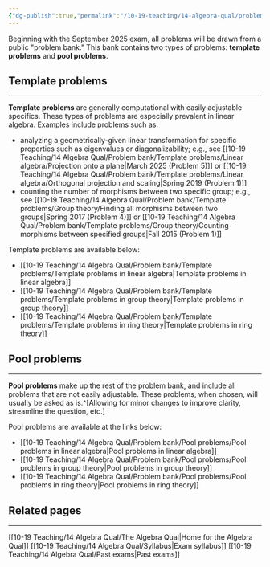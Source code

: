```yaml
---
{"dg-publish":true,"permalink":"/10-19-teaching/14-algebra-qual/problem-bank/","updated":"2025-03-29T14:42:05-07:00"}
---
```


Beginning with the September 2025 exam, all problems will be drawn from a public "problem bank." This bank contains two types of problems: **template problems** and **pool problems**.

## Template problems
---

**Template problems** are generally computational with easily adjustable specifics. These types of problems are especially prevalent in linear algebra. Examples include problems such as:
- analyzing a geometrically-given linear transformation for specific properties such as eigenvalues or diagonalizability; e.g., see [[10-19 Teaching/14 Algebra Qual/Problem bank/Template problems/Linear algebra/Projection onto a plane\|March 2025 (Problem 5)]] or [[10-19 Teaching/14 Algebra Qual/Problem bank/Template problems/Linear algebra/Orthogonal projection and scaling\|Spring 2019 (Problem 1)]]
- counting the number of morphisms between two specific group; e.g., see [[10-19 Teaching/14 Algebra Qual/Problem bank/Template problems/Group theory/Finding all morphisms between two groups\|Spring 2017 (Problem 4)]] or [[10-19 Teaching/14 Algebra Qual/Problem bank/Template problems/Group theory/Counting morphisms between specified groups\|Fall 2015 (Problem 1)]]

Template problems are available below:

- [[10-19 Teaching/14 Algebra Qual/Problem bank/Template problems/Template problems in linear algebra\|Template problems in linear algebra]]
- [[10-19 Teaching/14 Algebra Qual/Problem bank/Template problems/Template problems in group theory\|Template problems in group theory]]
- [[10-19 Teaching/14 Algebra Qual/Problem bank/Template problems/Template problems in ring theory\|Template problems in ring theory]]


## Pool problems
---

**Pool problems** make up the rest of the problem bank, and include all problems that are not easily adjustable. These problems, when chosen, will usually be asked as is.^[Allowing for minor changes to improve clarity, streamline the question, etc.]

Pool problems are available at the links below:

- [[10-19 Teaching/14 Algebra Qual/Problem bank/Pool problems/Pool problems in linear algebra\|Pool problems in linear algebra]]
- [[10-19 Teaching/14 Algebra Qual/Problem bank/Pool problems/Pool problems in group theory\|Pool problems in group theory]]
- [[10-19 Teaching/14 Algebra Qual/Problem bank/Pool problems/Pool problems in ring theory\|Pool problems in ring theory]]

## Related pages
---

[[10-19 Teaching/14 Algebra Qual/The Algebra Qual\|Home for the Algebra Qual]]
[[10-19 Teaching/14 Algebra Qual/Syllabus\|Exam syllabus]]
[[10-19 Teaching/14 Algebra Qual/Past exams\|Past exams]]